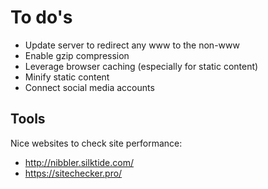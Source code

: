 # To do's

- Update server to redirect any www to the non-www
- Enable gzip compression
- Leverage browser caching (especially for static content)
- Minify static content
- Connect social media accounts

## Tools

Nice websites to check site performance:

- http://nibbler.silktide.com/
- https://sitechecker.pro/

